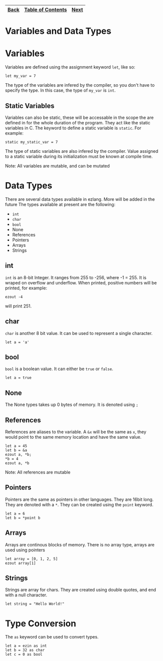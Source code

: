 [Back](00basics.md) | [Table of Contents](tableofcontents.md) | [Next](02controlflow.md)
---                  | ---                                     | ---

# Variables and Data Types

# Variables

Variables are defined using the assignment keyword `let`, like so:
```
let my_var = 7
```
The type of the variables are infered by the compiler, so you don't have to specify the type. In this case, the type of `my_var` is `int`.

## Static Variables
Variables can also be static, these will be accessable in the scope the are defined in for the whole duration of the program. They act like the static variables in C.
The keyword to define a static variable is `static`. For example:
```
static my_static_var = 7
```
The type of static variables are also infered by the compiler. Value assigned to a static variable during its initialization must be known at compile time.


Note: All variables are mutable, and can be mutated

# Data Types
There are several data types available in ezlang. More will be added in the future
The types available at present are the following:
* `int`
* `char`
* `bool`
* None
* References
* Pointers
* Arrays
* Strings

## int
`int` is an 8-bit Integer. It ranges from 255 to -256, where -1 = 255. It is wraped on overflow and underflow. When printed, positive numbers will be printed, for example:
```
ezout -4
```
will print 251.

## char
`char` is another 8 bit value. It can be used to represent a single character.
```
let a = 'a'
```

## bool
`bool` is a boolean value. It can either be `true` or `false`.
```
let a = true
```

## None
The None types takes up 0 bytes of memory. It is denoted using `;`

## References
References are aliases to the variable. A `&x` will be the same as `x`, they would point to the same memory location and have the same value.

```
let a = 45
let b = &a
ezout a, *b;
*b = 4
ezout a, *b
```

Note: All references are mutable

## Pointers
Pointers are the same as pointers in other languages. They are 16bit long. They are denoted with a `*`. They can be created using the `point` keyword.

```
let a = 6
let b = *point b
```

## Arrays
Arrays are continous blocks of memory. There is no array type, arrays are used using pointers

```
let array = [0, 1, 2, 5]
ezout array[1]
```

## Strings
Strings are array for chars. They are created using double quotes, and end with a null character.

```
let string = "Hello World!"
```

# Type Conversion
The `as` keyword can be used to convert types.
```
let a = ezin as int
let b = 32 as char
let c = 0 as bool
```
